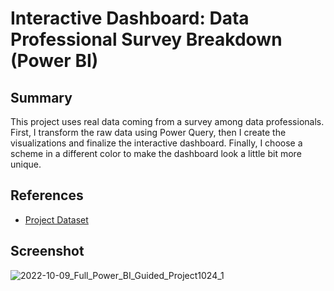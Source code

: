 # Interactive Dashboard: Data Professional Survey Breakdown (Power BI)

## Summary

This project uses real data coming from a survey among data professionals. First, I transform the raw data using Power Query, then I create the visualizations and finalize the interactive dashboard. Finally, I choose a scheme in a different color to make the dashboard look a little bit more unique.

## References

- [Project Dataset](https://github.com/AlexTheAnalyst/Power-BI/blob/main/Power%20BI%20-%20Final%20Project.xlsx)

## Screenshot

![2022-10-09_Full_Power_BI_Guided_Project1024_1](https://user-images.githubusercontent.com/53877625/201211072-46c88a00-0dae-4af8-93b0-c1b7dd777fe2.jpg)
